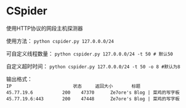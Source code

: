 # CSpider 

使用HTTP协议的网段主机探测器

使用方法：
`python cspider.py 127.0.0.0/24`

可自定义线程数量：
`python cspider.py 127.0.0.0/24 -t 50 # 默认50`

自定义超时时间：
`python cspider.py 127.0.0.0/24 -t 50 -o 8 #默认为8`

输出格式：</br>
`IP                       状态     返回大小       标题`</br>
`45.77.19.6           200    47370      Ze7ore's Blog | 菜鸡的写字板`</br>
`45.77.19.6:443       200    47448      Ze7ore's Blog | 菜鸡的写字板`</br>

